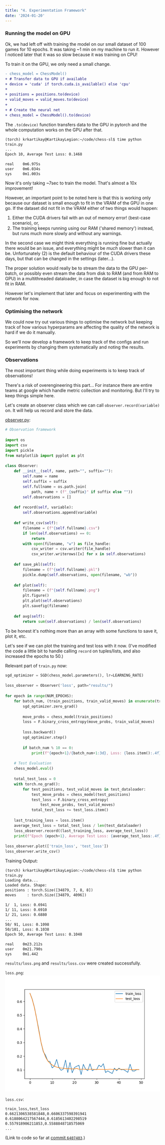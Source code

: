 ```yaml
---
title: "4. Experimentation Framework"
date: '2024-01-20'
---
```


### Running the model on GPU

Ok, we had left off with training the model on our small dataset of 100 games
for 10 epochs. It was taking ~1 min on my machine to run it. However I noticed
later that it was so slow because it was training on CPU!

To train it on the GPU, we only need a small change.

```diff
- chess_model = ChessModel()
+ # Transfer data to GPU if available
+ device = 'cuda' if torch.cuda.is_available() else 'cpu'
+ 
+ positions = positions.to(device)
+ valid_moves = valid_moves.to(device)
+ 
+ # Create the neural net
+ chess_model = ChessModel().to(device)
```

The `.to(device)` function transfers data to the GPU in pytorch and the whole
computation works on the GPU after that.

```
(torch) krkartikay@KartikayLegion:~/code/chess-sl$ time python train.py 
...
Epoch 10, Average Test Loss: 0.1468

real    0m6.975s
user    0m6.034s
sys     0m1.003s
```

Now it's only taking ~7sec to train the model. That's almost a 10x improvement!

However, an important point to be noted here is that this is working only
because our dataset is small enough to fit in the VRAM of the GPU in one go.
If the dataset did not fit in the VRAM either of two things would happen:

1. Either the CUDA drivers fail with an out of memory error! (best-case scenario), or,
2. The training keeps running using our RAM ('shared memory') instead, but runs much more
    slowly and without any warnings.

In the second case we might think everything is running fine but actually there
would be an issue, and everything might be *much* slower than it can be.
Unfortunately (2) is the default behaviour of the CUDA drivers these days, but
that can be changed in the settings (later...).

The proper solution would really be to stream the data to the GPU per-batch, or
possibly even stream the data from disk to RAM (and from RAM to GPU) in a
multithreaded dataloader, in case the dataset is big enough to not fit in RAM.

However let's implement that later and focus on experimenting with the network
for now.

### Optimising the network

We could now try out various things to optimise the network but keeping track of
how various hyperparams are affecting the quality of the network is hard if we
do it manually.

So we'll now develop a framework to keep track of the configs and run
experiments by changing them systematically and noting the results.

### Observations

The most important thing while doing experiments is to keep track of
observations!

There's a risk of overengineering this part... For instance there are entire
teams at google which handle metric collection and monitoring. But I'll try to
keep things simple here.

Let's create an observer class which we can call `observer.record(variable)` on.
It will help us record and store the data.

[observer.py](https://github.com/krkartikay/chess-sl/blob/main/observer.py):
```py
# Observation framework

import os
import csv
import pickle
from matplotlib import pyplot as plt

class Observer:
    def __init__(self, name, path="", suffix=""):
        self.name = name
        self.suffix = suffix
        self.fullname = os.path.join(
            path, name + (f"_{suffix}" if suffix else ""))
        self.observations = []

    def record(self, variable):
        self.observations.append(variable)

    def write_csv(self):
        filename = (f"{self.fullname}.csv")
        if len(self.observations) == 0:
            return
        with open(filename, "w") as file_handle:
            csv_writer = csv.writer(file_handle)
            csv_writer.writerows([x] for x in self.observations)

    def save_pkl(self):
        filename = (f"{self.fullname}.pkl")
        pickle.dump(self.observations, open(filename, "wb"))

    def plot(self):
        filename = (f"{self.fullname}.png")
        plt.figure()
        plt.plot(self.observations)
        plt.savefig(filename)

    def avg(self):
        return sum(self.observations) / len(self.observations)

```

To be honest it's nothing more than an array with some functions to save it,
plot it, etc.

Let's see if we can plot the training and test loss with it now. (I've modified
the code a little bit to handle calling `record` on tuples/lists, and also
increased the epochs to 50.)

Relevant part of `train.py` now:
```py
sgd_optimizer = SGD(chess_model.parameters(), lr=LEARNING_RATE)

loss_observer = Observer('loss', path="results/")

for epoch in range(NUM_EPOCHS):
    for batch_num, (train_positions, train_valid_moves) in enumerate(train_dataloader):
        sgd_optimizer.zero_grad()

        move_probs = chess_model(train_positions)
        loss = F.binary_cross_entropy(move_probs, train_valid_moves)

        loss.backward()
        sgd_optimizer.step()

        if batch_num % 10 == 0:
            print(f"{epoch+1}/{batch_num+1:3d}, Loss: {loss.item():.4f}")

    # Test Evaluation
    chess_model.eval()

    total_test_loss = 0
    with torch.no_grad():
        for test_positions, test_valid_moves in test_dataloader:
            test_move_probs = chess_model(test_positions)
            test_loss = F.binary_cross_entropy(
                test_move_probs, test_valid_moves)
            total_test_loss += test_loss.item()

    last_training_loss = loss.item()
    average_test_loss = total_test_loss / len(test_dataloader)
    loss_observer.record((last_training_loss, average_test_loss))
    print(f"Epoch {epoch+1}, Average Test Loss: {average_test_loss:.4f}")

loss_observer.plot(['train_loss', 'test_loss'])
loss_observer.write_csv()
```

Training Output:
```
(torch) krkartikay@KartikayLegion:~/code/chess-sl$ time python train.py 
Loading data...
Loaded data. Shape: 
positions : torch.Size([34879, 7, 8, 8])
moves     : torch.Size([34879, 4096])

1/  1, Loss: 0.6941
1/ 11, Loss: 0.6910
1/ 21, Loss: 0.6880
...
50/ 91, Loss: 0.1098
50/101, Loss: 0.1038
Epoch 50, Average Test Loss: 0.1048

real    0m23.212s
user    0m21.790s
sys     0m1.442
```

`results/loss.png` and `results/loss.csv` were created successfully.

`loss.png`: ![loss plot](/notes/loss-plot-1.png)

`loss.csv`:
```
train_loss,test_loss
0.6621306538581848,0.6606337598391941
0.6188064217567444,0.6185613402298519
0.557918906211853,0.5588848718575069
...
```

(Link to code so far at [commit `6407403`](https://github.com/krkartikay/chess-sl/tree/6407403ea4519041087cd44952b7f165de0917d4).)

